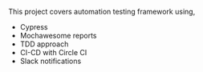This project covers automation testing framework using,
 - Cypress
 - Mochawesome reports
 - TDD approach
 - CI-CD with Circle CI
 - Slack notifications